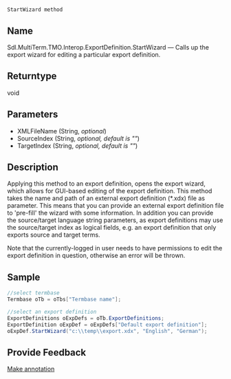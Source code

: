 

# 
    StartWizard method



## Name

Sdl.MultiTerm.TMO.Interop.ExportDefinition.StartWizard —          Calls up the export wizard for editing a particular export definition.



## Returntype

void



## Parameters

* XMLFileName (String, *optional*)
* SourceIndex (String, *optional, default is ""*)
* TargetIndex (String, *optional, default is ""*)




## Description



Applying this method to an export definition, opens the export wizard, which allows for GUI-based editing of the export definition. This method takes the name and path of an external export definition (\*.xdx) file as parameter. This means that you can provide an external export definition file to 'pre-fill' the wizard with some information. In addition you can provide the source/target language string parameters, as export definitions may use the source/target index as logical fields, e.g. an export definition that only exports source and target terms.

Note that the currently-logged in user needs to have permissions to edit the export definition in question, otherwise an error will be thrown.



## Sample


```cs
//select termbase
Termbase oTb = oTbs["Termbase name"];

//select an export definition
ExportDefinitions oExpDefs = oTb.ExportDefinitions;
ExportDefinition oExpDef = oExpDefs["Default export definition"];
oExpDef.StartWizard("c:\\temp\\export.xdx", "English", "German");
```



## Provide Feedback

[Make annotation](mailto:sdk-feedback@sdl.com&amp;subject=Reference%20for%20Sdl.MultiTerm.TMO.Interop.ExportDefinition.StartWizard)

